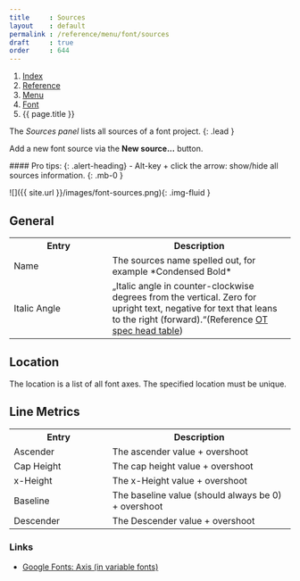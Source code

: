 ```yaml
---
title     : Sources
layout    : default
permalink : /reference/menu/font/sources
draft     : true
order     : 644
---
```


<nav aria-label="breadcrumb">
  <ol class="breadcrumb small">
    <li class="breadcrumb-item"><a href="{{ site.url }}">Index</a></li>
    <li class="breadcrumb-item"><a href="{{ site.url }}/reference">Reference</a></li>
    <li class="breadcrumb-item"><a href="{{ site.url }}/reference/menu">Menu</a></li>
    <li class="breadcrumb-item"><a href="{{ site.url }}/reference/menu/font">Font</a></li>
    <li class="breadcrumb-item active" aria-current="page">{{ page.title }}</li>
  </ol>
</nav>

The *Sources panel* lists all sources of a font project. 
{: .lead }

Add a new font source via the **New source...** button. 


<div class="alert alert-primary mt-3" role="alert" markdown='1'>
#### Pro tips: 
{: .alert-heading}
- Alt-key + click the arrow: show/hide all sources information.
{: .mb-0 }
</div>

![]({{ site.url }}/images/font-sources.png){: .img-fluid }

General
-------

<table class='table table-hover'>
<tr>
<th width='35%'>Entry</th>
<th width='65%'>Description</th>
</tr>
<tr>
<td>Name</td>
<td>The sources name spelled out, for example *Condensed Bold*</td>
</tr>
<tr>
<td>Italic Angle</td>
<td>„Italic angle in counter-clockwise degrees from the vertical. Zero for upright text, negative for text that leans to the right (forward).“(Reference <a href='https://learn.microsoft.com/en-us/typography/opentype/spec/post#header' target="_blank">OT spec head table</a>)</td>
</tr>
</table>

Location
-------
The location is a list of all font axes. The specified location must be unique.

Line Metrics
-------

<table class='table table-hover'>
<tr>
<th width='35%'>Entry</th>
<th width='65%'>Description</th>
</tr>
<tr>
<td>Ascender</td>
<td>The ascender value + overshoot</td>
</tr>
<tr>
<td>Cap Height</td>
<td>The cap height value + overshoot</td>
</tr>
<tr>
<td>x-Height</td>
<td>The x-Height value + overshoot</td>
</tr>
<tr>
<td>Baseline</td>
<td>The baseline value (should always be 0) + overshoot</td>
</tr>
<tr>
<td>Descender</td>
<td>The Descender value + overshoot</td>
</tr>
</table>


### Links

- [Google Fonts: Axis (in variable fonts)](https://fonts.google.com/knowledge/glossary/axis_in_variable_fonts)
